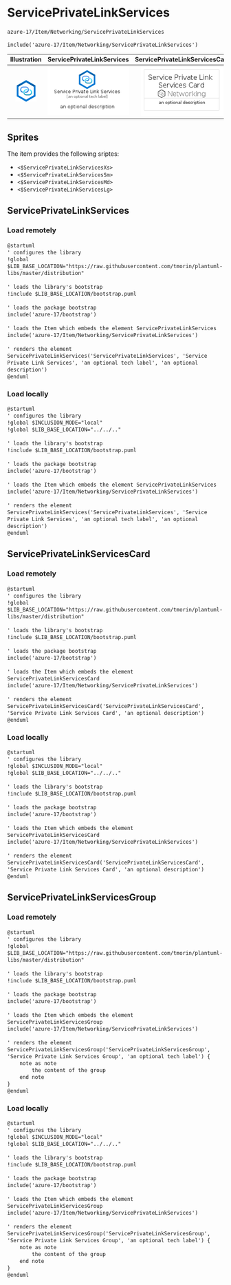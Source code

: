 # ServicePrivateLinkServices


```text
azure-17/Item/Networking/ServicePrivateLinkServices
```

```text
include('azure-17/Item/Networking/ServicePrivateLinkServices')
```



| Illustration | ServicePrivateLinkServices | ServicePrivateLinkServicesCard | ServicePrivateLinkServicesGroup |
| :---: | :---: | :---: | :---: |
| ![illustration for Illustration](../../../azure-17/Item/Networking/ServicePrivateLinkServices.png) | ![illustration for ServicePrivateLinkServices](../../../azure-17/Item/Networking/ServicePrivateLinkServices.Local.png) | ![illustration for ServicePrivateLinkServicesCard](../../../azure-17/Item/Networking/ServicePrivateLinkServicesCard.Local.png) | ![illustration for ServicePrivateLinkServicesGroup](../../../azure-17/Item/Networking/ServicePrivateLinkServicesGroup.Local.png) |



## Sprites
The item provides the following sriptes:

- `<$ServicePrivateLinkServicesXs>`
- `<$ServicePrivateLinkServicesSm>`
- `<$ServicePrivateLinkServicesMd>`
- `<$ServicePrivateLinkServicesLg>`





## ServicePrivateLinkServices

### Load remotely
```plantuml
@startuml
' configures the library
!global $LIB_BASE_LOCATION="https://raw.githubusercontent.com/tmorin/plantuml-libs/master/distribution"

' loads the library's bootstrap
!include $LIB_BASE_LOCATION/bootstrap.puml

' loads the package bootstrap
include('azure-17/bootstrap')

' loads the Item which embeds the element ServicePrivateLinkServices
include('azure-17/Item/Networking/ServicePrivateLinkServices')

' renders the element
ServicePrivateLinkServices('ServicePrivateLinkServices', 'Service Private Link Services', 'an optional tech label', 'an optional description')
@enduml
```

### Load locally
```plantuml
@startuml
' configures the library
!global $INCLUSION_MODE="local"
!global $LIB_BASE_LOCATION="../../.."

' loads the library's bootstrap
!include $LIB_BASE_LOCATION/bootstrap.puml

' loads the package bootstrap
include('azure-17/bootstrap')

' loads the Item which embeds the element ServicePrivateLinkServices
include('azure-17/Item/Networking/ServicePrivateLinkServices')

' renders the element
ServicePrivateLinkServices('ServicePrivateLinkServices', 'Service Private Link Services', 'an optional tech label', 'an optional description')
@enduml
```

## ServicePrivateLinkServicesCard

### Load remotely
```plantuml
@startuml
' configures the library
!global $LIB_BASE_LOCATION="https://raw.githubusercontent.com/tmorin/plantuml-libs/master/distribution"

' loads the library's bootstrap
!include $LIB_BASE_LOCATION/bootstrap.puml

' loads the package bootstrap
include('azure-17/bootstrap')

' loads the Item which embeds the element ServicePrivateLinkServicesCard
include('azure-17/Item/Networking/ServicePrivateLinkServices')

' renders the element
ServicePrivateLinkServicesCard('ServicePrivateLinkServicesCard', 'Service Private Link Services Card', 'an optional description')
@enduml
```

### Load locally
```plantuml
@startuml
' configures the library
!global $INCLUSION_MODE="local"
!global $LIB_BASE_LOCATION="../../.."

' loads the library's bootstrap
!include $LIB_BASE_LOCATION/bootstrap.puml

' loads the package bootstrap
include('azure-17/bootstrap')

' loads the Item which embeds the element ServicePrivateLinkServicesCard
include('azure-17/Item/Networking/ServicePrivateLinkServices')

' renders the element
ServicePrivateLinkServicesCard('ServicePrivateLinkServicesCard', 'Service Private Link Services Card', 'an optional description')
@enduml
```

## ServicePrivateLinkServicesGroup

### Load remotely
```plantuml
@startuml
' configures the library
!global $LIB_BASE_LOCATION="https://raw.githubusercontent.com/tmorin/plantuml-libs/master/distribution"

' loads the library's bootstrap
!include $LIB_BASE_LOCATION/bootstrap.puml

' loads the package bootstrap
include('azure-17/bootstrap')

' loads the Item which embeds the element ServicePrivateLinkServicesGroup
include('azure-17/Item/Networking/ServicePrivateLinkServices')

' renders the element
ServicePrivateLinkServicesGroup('ServicePrivateLinkServicesGroup', 'Service Private Link Services Group', 'an optional tech label') {
    note as note
        the content of the group
    end note
}
@enduml
```

### Load locally
```plantuml
@startuml
' configures the library
!global $INCLUSION_MODE="local"
!global $LIB_BASE_LOCATION="../../.."

' loads the library's bootstrap
!include $LIB_BASE_LOCATION/bootstrap.puml

' loads the package bootstrap
include('azure-17/bootstrap')

' loads the Item which embeds the element ServicePrivateLinkServicesGroup
include('azure-17/Item/Networking/ServicePrivateLinkServices')

' renders the element
ServicePrivateLinkServicesGroup('ServicePrivateLinkServicesGroup', 'Service Private Link Services Group', 'an optional tech label') {
    note as note
        the content of the group
    end note
}
@enduml
```

